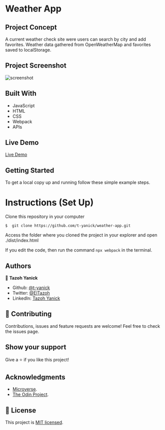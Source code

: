 # Weather App

## Project Concept
A current weather check site were users can search by city and add favorites. Weather data gathered from OpenWeatherMap and favorites saved to localStorage.

## Project Screenshot
![screenshot](dist/img/screenshot.jpeg)

## Built With

- JavaScript
- HTML
- CSS
- Webpack
- APIs

## Live Demo
[Live Demo](https://t-yanick.github.io/weather-app/)

## Getting Started

To get a local copy up and running follow these simple example steps.

# Instructions (Set Up)

Clone this repository in your computer
```
$  git clone https://github.com/t-yanick/weather-app.git
```
Access the folder where you cloned the project in your explorer and open ./dist/index.html

If you edit the code, then run the command ```npx webpack``` in the terminal.

## Authors

👤 **Tazoh Yanick**

- Github: [@t-yanick](https://github.com/t-yanick)
- Twitter: [@ElTazoh](https://twitter.com/ElTazoh)
- LinkedIn: [Tazoh Yanick](https://linkedin.com/in/tazoh-yanick)

## 🤝 Contributing

Contributions, issues and feature requests are welcome!
Feel free to check the issues page.

## Show your support

Give a ⭐️ if you like this project!

## Acknowledgments

- [Microverse](https://www.microverse.org/).
- [The Odin Project](https://www.theodinproject.com/courses/javascript/lessons/weather-app).

## 📝 License

This project is [MIT licensed](https://mit.org).
